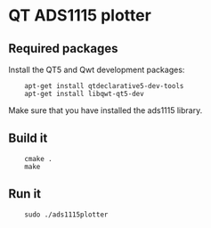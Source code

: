 # QT ADS1115 plotter

## Required packages

Install the QT5 and Qwt development packages:

```
    apt-get install qtdeclarative5-dev-tools
    apt-get install libqwt-qt5-dev
```

Make sure that you have installed the ads1115 library.

## Build it

```
    cmake .
    make
```

## Run it

```
    sudo ./ads1115plotter
```
